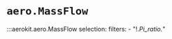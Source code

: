 # `aero.MassFlow`

:::aerokit.aero.MassFlow
    selection:
        filters:
            - "!.*Pi_ratio.*"

